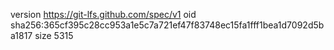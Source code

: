 version https://git-lfs.github.com/spec/v1
oid sha256:365cf395c28cc953a1e5c7a721ef47f83748ec15fa1fff1bea1d7092d5ba1817
size 5315
